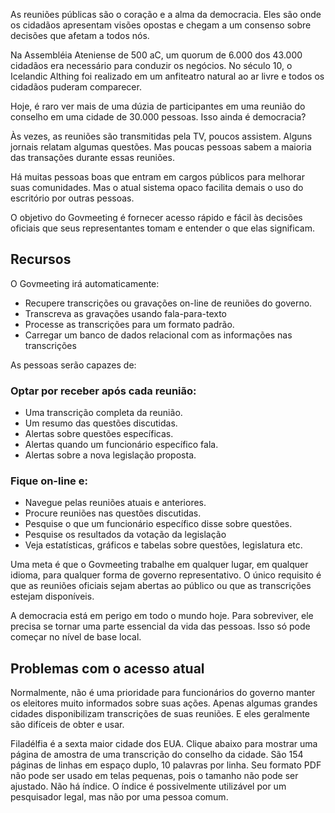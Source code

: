 <!-- START OF README SECTION --><!-- Note the controller for this page is app/about-project/overview/overview.ts -->
<p> As reuniões públicas são o coração e a alma da democracia. Eles são onde os cidadãos apresentam visões opostas e chegam a um consenso sobre decisões que afetam a todos nós. </p>

<p> Na Assembléia Ateniense de 500 aC, um quorum de 6.000 dos 43.000 cidadãos era necessário para conduzir os negócios. No século 10, o Icelandic Althing foi realizado em um anfiteatro natural ao ar livre e todos os cidadãos puderam comparecer. </p>

<p> Hoje, é raro ver mais de uma dúzia de participantes em uma reunião do conselho em uma cidade de 30.000 pessoas. Isso ainda é democracia? </p>

<p> Às vezes, as reuniões são transmitidas pela TV, poucos assistem. Alguns jornais relatam algumas questões. Mas poucas pessoas sabem a maioria das transações durante essas reuniões. </p>

<p> Há muitas pessoas boas que entram em cargos públicos para melhorar suas comunidades. Mas o atual sistema opaco facilita demais o uso do escritório por outras pessoas. </p>

<p> O objetivo do Govmeeting é fornecer acesso rápido e fácil às decisões oficiais que seus representantes tomam e entender o que elas significam. </p>
<h2> Recursos </h2>
<p> O Govmeeting irá automaticamente: </p>

<ul>
<li> Recupere transcrições ou gravações on-line de reuniões do governo. </li>
<li> Transcreva as gravações usando fala-para-texto </li>
<li> Processe as transcrições para um formato padrão. </li>
<li> Carregar um banco de dados relacional com as informações nas transcrições </li>
</ul>
<p> As pessoas serão capazes de: </p>
<h3> Optar por receber após cada reunião: </h3>
<ul>
<li> Uma transcrição completa da reunião. </li>
<li> Um resumo das questões discutidas. </li>
<li> Alertas sobre questões específicas. </li>
<li> Alertas quando um funcionário específico fala. </li>
<li> Alertas sobre a nova legislação proposta. </li>
</ul><h3> Fique on-line e: </h3>
<ul>
<li> Navegue pelas reuniões atuais e anteriores. </li>
<li> Procure reuniões nas questões discutidas. </li>
<li> Pesquise o que um funcionário específico disse sobre questões. </li>
<li> Pesquise os resultados da votação da legislação </li>
<li> Veja estatísticas, gráficos e tabelas sobre questões, legislatura etc. </li>
</ul>
<p> Uma meta é que o Govmeeting trabalhe em qualquer lugar, em qualquer idioma, para qualquer forma de governo representativo. O único requisito é que as reuniões oficiais sejam abertas ao público ou que as transcrições estejam disponíveis. </p>

<p> A democracia está em perigo em todo o mundo hoje. Para sobreviver, ele precisa se tornar uma parte essencial da vida das pessoas. Isso só pode começar no nível de base local. </p>
<!-- END OF README SECTION -->
<p><a name="continued"></a></p>
<h2> Problemas com o acesso atual </h2>
<p> Normalmente, não é uma prioridade para funcionários do governo manter os eleitores muito informados sobre suas ações. Apenas algumas grandes cidades disponibilizam transcrições de suas reuniões. E eles geralmente são difíceis de obter e usar. </p>

<p> Filadélfia é a sexta maior cidade dos EUA. Clique abaixo para mostrar uma página de amostra de uma transcrição do conselho da cidade. São 154 páginas de linhas em espaço duplo, 10 palavras por linha. Seu formato PDF não pode ser usado em telas pequenas, pois o tamanho não pode ser ajustado. Não há índice. O índice é possivelmente utilizável por um pesquisador legal, mas não por uma pessoa comum. </p>

